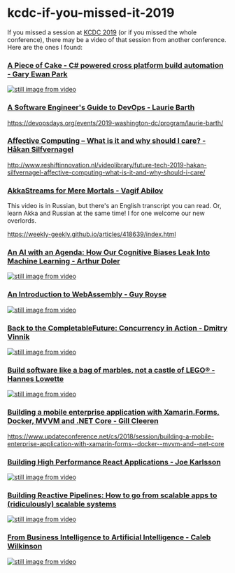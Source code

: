 # kcdc-if-you-missed-it-2019
If you missed a session at [KCDC 2019](https://www.kcdc.info/sessions) (or if you missed the whole conference), there may be a video of that session from another conference. Here are the ones I found:

### [A Piece of Cake - C# powered cross platform build automation - Gary Ewan Park](https://www.kcdc.info/session/ses-83401)

[![still image from video](https://i.vimeocdn.com/video/577230796_590x332.webp)](https://vimeo.com/171704581)

### [A Software Engineer's Guide to DevOps - Laurie Barth](https://www.kcdc.info/session/ses-77744)

<https://devopsdays.org/events/2019-washington-dc/program/laurie-barth/>

### [Affective Computing – What is it and why should I care? - Håkan Silfvernagel](https://www.kcdc.info/session/ses-79528)

<http://www.reshiftinnovation.nl/videolibrary/future-tech-2019-hakan-silfvernagel-affective-computing-what-is-it-and-why-should-i-care/>

### [AkkaStreams for Mere Mortals - Vagif Abilov](https://www.kcdc.info/session/ses-79048)

This video is in Russian, but there's an English transcript you can read. Or, learn Akka and Russian at the same time! I for one welcome our new overlords.

<https://weekly-geekly.github.io/articles/418639/index.html>

### [An AI with an Agenda: How Our Cognitive Biases Leak Into Machine Learning - Arthur Doler](https://www.kcdc.info/session/ses-80896)

[![still image from video](https://img.youtube.com/vi/0_6pSLVkaMM/0.jpg)](https://www.youtube.com/watch?v=0_6pSLVkaMM)

### [An Introduction to WebAssembly - Guy Royse](https://www.kcdc.info/session/ses-77823)

[![still image from video](https://img.youtube.com/vi/9o4R2fOgd7M/0.jpg)](https://www.youtube.com/watch?v=9o4R2fOgd7M)

### [Back to the CompletableFuture: Concurrency in Action - Dmitry Vinnik](https://www.kcdc.info/session/ses-85724)

[![still image from video](https://img.youtube.com/vi/husm8xMJ2So/0.jpg)](https://www.youtube.com/watch?v=husm8xMJ2So)

### [Build software like a bag of marbles, not a castle of LEGO® - Hannes Lowette](https://www.kcdc.info/session/ses-78271)

[![still image from video](https://img.youtube.com/vi/sLIqdigpFj8/0.jpg)](https://www.youtube.com/watch?v=sLIqdigpFj8)

### [Building a mobile enterprise application with Xamarin.Forms, Docker, MVVM and .NET Core - Gill Cleeren](https://www.kcdc.info/session/ses-80372)

<https://www.updateconference.net/cs/2018/session/building-a-mobile-enterprise-application-with-xamarin-forms--docker--mvvm-and--net-core>

### [Building High Performance React Applications - Joe Karlsson](https://www.kcdc.info/session/ses-80582)

[![still image from video](https://img.youtube.com/vi/xJYOipHkwNM/0.jpg)](https://www.youtube.com/watch?v=xJYOipHkwNM)

### [Building Reactive Pipelines: How to go from scalable apps to (ridiculously) scalable systems](https://www.kcdc.info/session/ses-83833)

[![still image from video](https://img.youtube.com/vi/h6ExDXS2JCI/0.jpg)](https://www.youtube.com/watch?v=h6ExDXS2JCI)

### [From Business Intelligence to Artificial Intelligence - Caleb Wilkinson](https://www.kcdc.info/session/ses-129050)

[![still image from video](https://img.youtube.com/vi/NmxYWmx5oNA/0.jpg)](https://www.youtube.com/watch?v=NmxYWmx5oNA)
